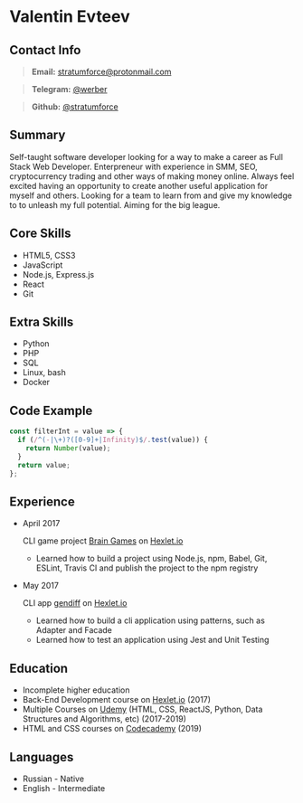 # Valentin Evteev

## Contact Info

> **Email:** stratumforce@protonmail.com

> **Telegram:** [@werber](https://t.me/werber)

> **Github:** [@stratumforce](https://github.com/stratumforce)

## Summary

Self-taught software developer looking for a way to make a career as Full Stack Web Developer. Enterpreneur with experience in SMM, SEO, cryptocurrency trading and other ways of making money online. Always feel excited having an opportunity to create another useful application for myself and others. Looking for a team to learn from and give my knowledge to to unleash my full potential. Aiming for the big league.

## Core Skills

- HTML5, CSS3
- JavaScript
- Node.js, Express.js
- React
- Git

## Extra Skills

- Python
- PHP
- SQL
- Linux, bash
- Docker

## Code Example

```javascript
const filterInt = value => {
  if (/^(-|\+)?([0-9]+|Infinity)$/.test(value)) {
    return Number(value);
  }
  return value;
};
```

## Experience

- April 2017

  CLI game project [Brain Games](https://github.com/stratumforce/project-lvl1-s95) on [Hexlet.io](https://hexlet.io/)

  - Learned how to build a project using Node.js, npm, Babel, Git, ESLint, Travis CI and publish the project to the npm registry

- May 2017

  CLI app [gendiff](https://github.com/stratumforce/project-lvl2-s96) on [Hexlet.io](https://hexlet.io/)

  - Learned how to build a cli application using patterns, such as Adapter and Facade
  - Learned how to test an application using Jest and Unit Testing

## Education

- Incomplete higher education
- Back-End Development course on [Hexlet.io](https://hexlet.io) (2017)
- Multiple Courses on [Udemy](https://udemy.com/) (HTML, CSS, ReactJS, Python, Data Structures and Algorithms, etc) (2017-2019)
- HTML and CSS courses on [Codecademy](https://codecademy.com/profiles/stratumforce) (2019)

## Languages

- Russian - Native
- English - Intermediate
